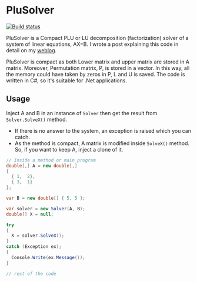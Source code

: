 # PluSolver

[![Build status](https://dev.azure.com/sorushkh/BuildPluSolver/_apis/build/status/BuildPluSolver-CI)](https://dev.azure.com/sorushkh/BuildPluSolver/_build/latest?definitionId=5)


PluSolver is a Compact PLU or LU decomposition (factorization) solver of a system of linear equations, AX=B. I wrote a post explaining this code in detail on my [weblog](https://iamsorush.com/posts/lu_decomposition/).

PluSolver is compact as both Lower matrix and upper matrix are stored in A matrix. Moreover, Permutation matrix, P, is stored in a vector. 
In this way, all the memory could have taken by zeros in P, L and U is saved. The code is written in C#, so it's suitable for .Net applications.
 

## Usage

Inject A and B in an instance of `Solver` then get the result from `Solver.SolveX()` method. 

* If there is no answer to the system, an exception is raised which you can catch.
* As the method is compact, A matrix is modified inside `SolveX()` method. So, if you want to keep A, inject a
clone of it.

```c#
// Inside a method or main program
double[,] A = new double[,] 
{
  { 1,  2},
  { 3,  1}
};

var B = new double[] { 5, 5 };

var solver = new Solver(A, B);
double[] X = null;

try
{
  X = solver.SolveX();
}
catch (Exception ex);
{
  Console.Write(ex.Message());
}

// rest of the code
```



